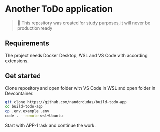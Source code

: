 # Another ToDo application

> :eyes: This repository was created for study purposes, it will never be production ready

## Requirements

The project needs Docker Desktop, WSL and VS Code with according extensions.

## Get started

Clone repository and open folder with VS Code in WSL and open folder in Devcontainer.

```bash
git clone https://github.com/nandordudas/build-todo-app
cd build-todo-app
cp .env.example .env
code . --remote wsl+Ubuntu
```

Start with APP-1 task and continue the work.
